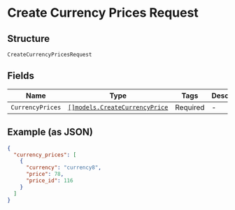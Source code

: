 
# Create Currency Prices Request

## Structure

`CreateCurrencyPricesRequest`

## Fields

| Name | Type | Tags | Description |
|  --- | --- | --- | --- |
| `CurrencyPrices` | [`[]models.CreateCurrencyPrice`](../../doc/models/create-currency-price.md) | Required | - |

## Example (as JSON)

```json
{
  "currency_prices": [
    {
      "currency": "currency8",
      "price": 78,
      "price_id": 116
    }
  ]
}
```


